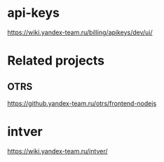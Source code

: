 api-keys
========

https://wiki.yandex-team.ru/billing/apikeys/dev/ui/

# Related projects
## OTRS

https://github.yandex-team.ru/otrs/frontend-nodejs

# intver

https://wiki.yandex-team.ru/intver/
